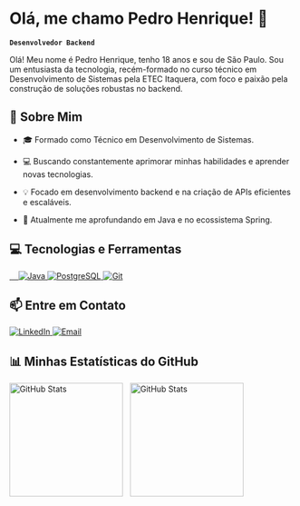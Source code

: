 # Olá, me chamo Pedro Henrique! 👋

**`Desenvolvedor Backend`**

Olá! Meu nome é Pedro Henrique, tenho 18 anos e sou de São Paulo. Sou um entusiasta da tecnologia, recém-formado no curso técnico em Desenvolvimento de Sistemas pela ETEC Itaquera, com foco e paixão pela construção de soluções robustas no backend.

## 🚀 Sobre Mim

- 🎓 Formado como Técnico em Desenvolvimento de Sistemas.

- 💻 Buscando constantemente aprimorar minhas habilidades e aprender novas tecnologias.

- 💡 Focado em desenvolvimento backend e na criação de APIs eficientes e escaláveis.

- 🌱 Atualmente me aprofundando em Java e no ecossistema Spring.

## 💻 Tecnologias e Ferramentas

<p align="left">
    <a href="#" target="_blank" rel="noreferrer">
        <img src="https://img.shields.io/badge/Java-ED8B00?style=for-the-badge&logo=openjdk&logoColor=white" alt="Java"/>
    </a>
    <!-- <a href="#" target="_blank" rel="noreferrer">
        <img src="https://img.shields.io/badge/Spring-6DB33F?style=for-the-badge&logo=spring&logoColor=white" alt="Spring"/>
    </a>
    <a href="#" target="_blank" rel="noreferrer">
        <img src="https://img.shields.io/badge/MySQL-4479A1?style=for-the-badge&logo=mysql&logoColor=white" alt="MySQL"/> -->
    </a>
    <a href="#" target="_blank" rel="noreferrer"> 
        <img src="https://img.shields.io/badge/PostgreSQL-4169E1?style=for-the-badge&logo=postgresql&logoColor=white" alt="PostgreSQL"/> 
    </a>
    <a href="#" target="_blank" rel="noreferrer">
        <img src="https://img.shields.io/badge/GIT-E44C30?style=for-the-badge&logo=git&logoColor=white" alt="Git"/>
    </a>
</p>

## 📫 Entre em Contato

<p align="left">
    <a href="https://www.linkedin.com/in/pedro-henrique-bezerra-73948826b/" target="_blank">
        <img src="https://img.shields.io/badge/LinkedIn-0077B5?style=for-the-badge&logo=linkedin&logoColor=white" alt="LinkedIn"/>
    </a>
        <a href="mailto:pedroh.bezerra02@gmail.com">
        <img src="https://img.shields.io/badge/Email-D14836?style=for-the-badge&logo=gmail&logoColor=white" alt="Email"/>
    </a>
</p>

## 📊 Minhas Estatísticas do GitHub

<p>
    <img
        align="left"
        alt="GitHub Stats"
        height="200"
        style="padding-right: 10px;"
        src="https://github-readme-stats.vercel.app/api?username=Pedro-Bezerra02&show_icons=true&theme=tokyonight&include_all_commits=true&locale=pt-br"
    />
    <img
        align="left"
        alt="GitHub Stats"
        height="200"
        src="https://github-readme-stats.vercel.app/api/top-langs/?username=Pedro-Bezerra02&theme=tokyonight&layout=compact&custom_title=Tecnologias&langs_count=9"
    />
</p>
